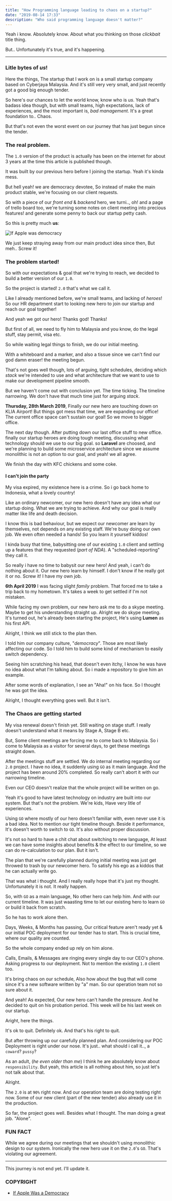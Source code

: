 ```yaml
---
title: "How Programming language leading to chaos on a startup?"
date: "2019-08-14 17:33"
description: "Who said programming language doesn't matter?"
---
```


Yeah i know. Absolutely know. About what you thinking on those _clickbait_ title thing.


But.. Unfortunately it's true, and it's happening.

---

### Litle bytes of _us_!

Here the things, The startup that I work on is a small startup company based on Cyberjaya Malaysia.
And it's still very very small, and just recently got a good big enough tender.

So here's our chances to let the world know, know who is _us_. Yeah that's badass idea though,
but with small teams, high expectations, lack of experiences, and the most important is, _bad management_. It's a great foundation to.. Chaos.

But that's not even the worst event on our journey that has just begun since the tender.

### The real problem.

The `1.0` version of the product is actually has been on the internet for about 3 years at the time this article is published though.

It was built by our previous hero before I joining the startup. Yeah it's kinda mess.

But hell yeah! we are democracy devotee, So instead of make the main product stable, we're focusing on our client requests.

So with a piece of our _front end_ & _backend_ hero, we turni.., oh! and a page of trello board too, we're turning some notes on client meeting into precious features!
and generate some penny to back our startup petty cash.

So this is pretty much **us**:

![If Apple was democracy](./if-apple-was-democracy.png)

We just keep straying away from our main product idea since then, But meh.. Screw it!


### The problem started!

So with our expectations & goal that we're trying to reach, we decided to build a better version of our `1.0`. 

So the project is started! `2.0` that's what we call it.

Like I already mentioned before, we're small teams, and lacking of _heroes_!
So our HR department start to looking new hero to join our startup and reach our goal together!

And yeah we got our hero! Thanks god! Thanks!

But first of all, we need to fly him to Malaysia and you know, do the legal stuff, stay permit, visa etc.

So while waiting legal things to finish, we do our initial meeting. 

With a whiteboard and a marker, and also a tissue since we can't find our god damn eraser! the meeting begun. 

That's not goes well though, lots of arguing, tight schedules, deciding which _stack_ we're intended to use and what architecture that we want to use to make our development pipeline smooth.

But we haven't come out with conclusion yet. The time ticking. The timeline narrowing.  We don't have that much time just for arguing _stack_.

**Thursday, 28th March 2019**, Finally our new hero are touching down on KLIA Airport! But things got mess that time,
we are expanding our office! The current office space can't sustain our goal! So we move to bigger office.

The next day though. After putting down our last office stuff to new office. finally our startup heroes are doing tough meeting, discussing what technology should we use to our big goal.
so **Laravel** are choosed, and we're planning to build some microservice architecture since we assume monolithic is not an option to our goal, and yeah! we all agree.

We finish the day with KFC chickens and some coke.


####  I can't join the party

My visa expired,  my existence here is a crime. So i go back home to Indonesia, what a lovely country!

Like an ordinary newcomer, our new hero doesn't have any idea what our startup doing. What we are trying to achieve. And why our goal is really matter like life and death decision.

I know this is bad behaviour, but we expect our newcomer are learn by themselves, not depends on any existing staff. We're busy doing our own job. We even often needed a hands! So you learn it yourself kiddos!

I kinda busy that time, babysitting one of our existing `1.0` client and settling up a features that they requested (_part of NDA_). A "scheduled-reporting" they call it.

So really i have no time to babysit our new hero! And yeah, i can't do nothing about it. Our new hero learn by himself. I don't know if he really got it or no. Screw it! I have my own job.

**6th April 2019** I was facing slight _family_ problem. That forced me to take a trip back to my hometown. It's takes a week to get settled if I'm not mistaken.

While facing my own problem, our new hero ask me to do a skype meeting. Maybe to get his understanding straight up. Alright we do skype meeting. It's turned out, he's already been starting the project, He's using **Lumen** as his first API.

Alright, I think we still stick to the plan then.

I told him our company culture, "_democracy_". Those are most likely affecting our code. So I told him to build some kind of mechanism to easily switch dependency.

Seeing him scratching his head, that doesn't even itchy, I know he was have no idea about what I'm talking about. So i made a repository to give him an example. 

After some words of explanation, I see an "Aha!" on his face. So I thought he was got the idea.

Alright, I thought everything goes well. But it isn't.

### The Chaos are getting started

My visa renewal doesn't finish yet. Still waiting on stage stuff. I really doesn't understand what it means by Stage A, Stage B etc.

But, Some client meetings are forcing me to come back to Malaysia. So i come to Malaysia as a visitor for several days, to get these meetings straight down. 

After the meetings stuff are settled. We do internal meeting regarding our `2.0` project. I have no idea, it suddenly using `GO` as it main language. And the project has been around 20% completed. So really can't abort it with our narrowing timeline.

Even our CEO doesn't realize that the whole project will be written on go.

Yeah it's good to have latest technology on industry are built into our system. But that's not the problem. We're kids, Have very litle of experiences.

Using `GO` where mostly of our hero doesn't familiar with, even never use it is a bad idea. Not to mention our tight timeline though. Beside it performance, 
It's doesn't worth to switch to `GO`. It's also without proper discussion.

It's not so hard to have a chit chat about switching to new language, At least we can have some insights about benefits & the effect to our timeline, so we can  do re-calculation to our plan. But it isn't. 

The plan that we're  carefully planned during initial meeting was just get throwed to trash by our newcomer hero. To satisfy his ego as a kiddos that he can actually write go. 

That was what i thought. And I really really hope that it's just my thought.
Unfortunately it is not. It really happen.

So, with `GO` as a main language, No other hero can help him. And with our current timeline. It was just waasting time to let our existing hero to learn `GO` or build it back from scratch.

So he has to work alone then.

Days, Weeks, & Months has passing, Our critical feature aren't ready yet &  our initial POC deployment for our tender has to start. This is crucial time, where our quality are counted.

So the whole company ended up rely on him alone.

Calls, Emails, & Messages are ringing every single day to our CEO's phone. Asking progress to our deployment. Not to mention the existing `1.0` client too.

It's bring chaos on our schedule, Also how about the bug that will come since it's a new software written by "a" man. So our operation team not so sure about it.

And yeah! As expected, Our new hero can't handle the pressure. And he decided to quit on his probation period.  This week will be his last week on our startup. 

Aright, here the things.

It's ok to quit. Definitely ok. And that's his right to quit.

But after throwing up our carefully planned plan. And considering our POC Deployment is right under our nose. It's just.. what should i call it.., a  `coward`? `pussy`?

As an adult, (_he even older than me_) I think he are absolutely know about `responsibility`. But yeah, this article is all nothing about him, so just let's not talk about that.

Alright.

The `2.0` is at `90%` right now. And our operation team are doing testing right now. Some of our new client (part of the new tender) also already use it in the production.

So far, the project goes well. Besides what I thought. The man doing a great job. "Alone".


### FUN FACT

While we agree during our meetings that we shouldn't using monolithic design to our system. Ironically the new hero use it on the `2.0`'s `GO`. That's violating our agreement.


---

This journey is not end yet. I'll update it.



### COPYRIGHT

- [If Apple Was a Democracy](https://www.reddit.com/r/funny/comments/51pepa/if_apple_was_a_democracy/)
